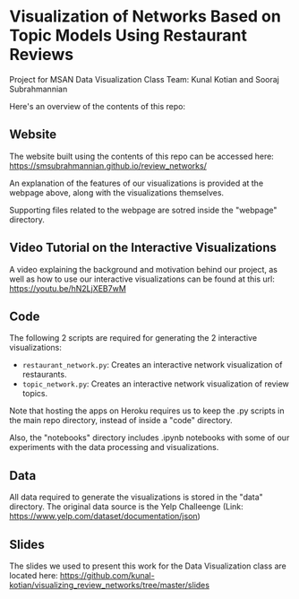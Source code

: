 # Visualization of Networks Based on Topic Models Using Restaurant Reviews

Project for MSAN Data Visualization Class
Team: Kunal Kotian and Sooraj Subrahmannian

Here's an overview of the contents of this repo:

## Website
The website built using the contents of this repo can be accessed here:
https://smsubrahmannian.github.io/review_networks/

An explanation of the features of our visualizations is provided at the webpage above, along with the visualizations themselves.

Supporting files related to the webpage are sotred inside the "webpage" directory.

## Video Tutorial on the Interactive Visualizations
A video explaining the background and motivation behind our project, as well as how to use our interactive visualizations can be found at this url:
https://youtu.be/hN2LjXEB7wM

## Code
The following 2 scripts are required for generating the 2 interactive visualizations:
* `restaurant_network.py`: Creates an interactive network visualization of restaurants.
* `topic_network.py`: Creates an interactive network visualization of review topics.

Note that hosting the apps on Heroku requires us to keep the .py scripts in the main repo directory, instead of inside a "code" directory.

Also, the "notebooks" directory includes .ipynb notebooks with some of our experiments with the data processing and visualizations.

## Data
 All data required to generate the visualizations is stored in the "data" directory.
 The original data source is the Yelp Challeenge (Link: https://www.yelp.com/dataset/documentation/json)

## Slides
The slides we used to present this work for the Data Visualization class are located here:
https://github.com/kunal-kotian/visualizing_review_networks/tree/master/slides

